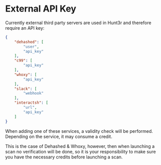 # External API Key

Currently external third party servers are used in Hunt3r and therefore require an API key: 

```json
{
	"dehashed": [
		"user",
		"api_key"
	],
	"c99": [
		"api_key"
	],
	"whoxy": [
		"api_key"
	],
	"slack": [
		"webhook"
	],
	"interactsh": [
		"url",
		"api_key"
	]
}
```

When adding one of these services, a validity check will be performed. Depending on the service, it may consume a credit.

This is the case of Dehashed & Whoxy, however, then when launching a scan no verification will be done, so it is your 
responsibility to make sure you have the necessary credits before launching a scan.